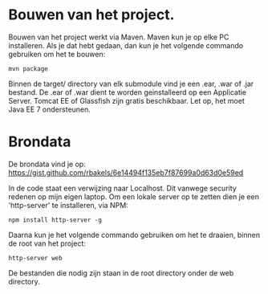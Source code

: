 # Bouwen van het project.
Bouwen van het project werkt via Maven. Maven kun je op elke PC installeren. Als je dat hebt gedaan, dan kun je het volgende commando gebruiken om het te bouwen:

    mvn package

Binnen de target/ directory van elk submodule vind je een .ear, .war of .jar bestand. De .ear of .war dient te worden geinstalleerd op een Applicatie Server. Tomcat EE of Glassfish zijn gratis beschikbaar. Let op, het moet Java EE 7 ondersteunen.

# Brondata
De brondata vind je op: https://gist.github.com/rbakels/6e14494f135eb7f87699a0d63d0e59ed

In de code staat een verwijzing naar Localhost. Dit vanwege security redenen op mijn eigen laptop. Om een lokale server op te zetten dien je een 'http-server' te installeren, via NPM:

    npm install http-server -g

Daarna kun je het volgende commando gebruiken om het te draaien, binnen de root van het project:

    http-server web

De bestanden die nodig zijn staan in de root directory onder de web directory.    